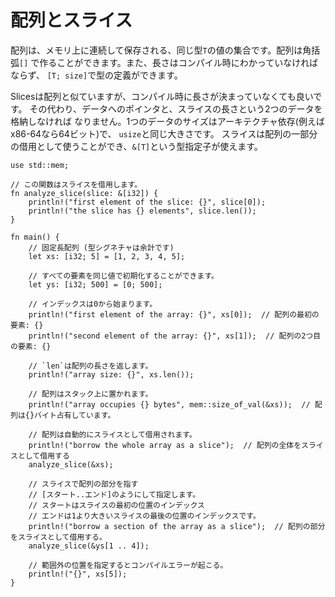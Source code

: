 # 配列とスライス

配列は、メモリ上に連続して保存される、同じ型`T`の値の集合です。配列は角括弧`[]`
で作ることができます。また、長さはコンパイル時にわかっていなければならず、
`[T; size]`で型の定義ができます。

Slicesは配列と似ていますが、コンパイル時に長さが決まっていなくても良いです。
その代わり、データへのポインタと、スライスの長さという2つのデータを格納しなければ
なりません。1つのデータのサイズはアーキテクチャ依存(例えばx86-64なら64ビット)で、
`usize`と同じ大きさです。
スライスは配列の一部分の借用として使うことができ、`&[T]`という型指定子が使えます。

```rust,editable,ignore,mdbook-runnable
use std::mem;

// この関数はスライスを借用します。
fn analyze_slice(slice: &[i32]) {
    println!("first element of the slice: {}", slice[0]);
    println!("the slice has {} elements", slice.len());
}

fn main() {
    // 固定長配列 (型シグネチャは余計です)
    let xs: [i32; 5] = [1, 2, 3, 4, 5];

    // すべての要素を同じ値で初期化することができます。
    let ys: [i32; 500] = [0; 500];

    // インデックスは0から始まります。
    println!("first element of the array: {}", xs[0]);  // 配列の最初の要素: {}
    println!("second element of the array: {}", xs[1]);  // 配列の2つ目の要素: {}

    // `len`は配列の長さを返します。
    println!("array size: {}", xs.len());

    // 配列はスタック上に置かれます。
    println!("array occupies {} bytes", mem::size_of_val(&xs));  // 配列は{}バイト占有しています。

    // 配列は自動的にスライスとして借用されます。
    println!("borrow the whole array as a slice");  // 配列の全体をスライスとして借用する
    analyze_slice(&xs);

    // スライスで配列の部分を指す
    // [スタート..エンド]のようにして指定します。
    // スタートはスライスの最初の位置のインデックス
    // エンドは1より大きいスライスの最後の位置のインデックスです。
    println!("borrow a section of the array as a slice");  // 配列の部分をスライスとして借用する。
    analyze_slice(&ys[1 .. 4]);

    // 範囲外の位置を指定するとコンパイルエラーが起こる。
    println!("{}", xs[5]);
}
```
